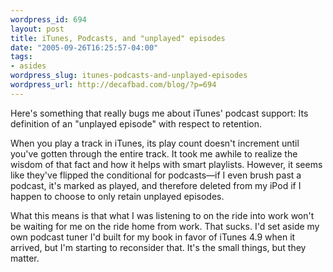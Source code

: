 ```yaml
--- 
wordpress_id: 694
layout: post
title: iTunes, Podcasts, and "unplayed" episodes
date: "2005-09-26T16:25:57-04:00"
tags: 
- asides
wordpress_slug: itunes-podcasts-and-unplayed-episodes
wordpress_url: http://decafbad.com/blog/?p=694
---
```

Here's something that really bugs me about iTunes' podcast support:  Its definition of an "unplayed episode" with respect to retention.  

When you play a track in iTunes, its play count doesn't increment until you've gotten through the entire track.  It took me awhile to realize the wisdom of that fact and how it helps with smart playlists.  However, it seems like they've flipped the conditional for podcasts—if I even brush past a podcast, it's marked as played, and therefore deleted from my iPod if I happen to choose to only retain unplayed episodes.

What this means is that what I was listening to on the ride into work won't be waiting for me on the ride home from work.  That sucks.  I'd set aside my own podcast tuner I'd built for my book in favor of iTunes 4.9 when it arrived, but I'm starting to reconsider that.  It's the small things, but they matter.
